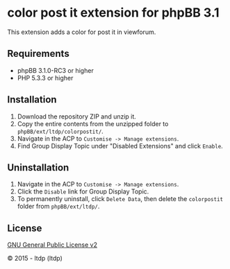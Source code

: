 # color post it extension for phpBB 3.1

This extension adds a color for post it in viewforum.

## Requirements
* phpBB 3.1.0-RC3 or higher
* PHP 5.3.3 or higher

## Installation
1. Download the repository ZIP and unzip it.
2. Copy the entire contents from the unzipped folder to `phpBB/ext/ltdp/colorpostit/`.
3. Navigate in the ACP to `Customise -> Manage extensions`.
4. Find Group Display Topic under "Disabled Extensions" and click `Enable`.

## Uninstallation
1. Navigate in the ACP to `Customise -> Manage extensions`.
2. Click the `Disable` link for Group Display Topic.
3. To permanently uninstall, click `Delete Data`, then delete the `colorpostit` folder from `phpBB/ext/ltdp/`.

## License
[GNU General Public License v2](http://opensource.org/licenses/GPL-2.0)

© 2015 - ltdp (ltdp)
